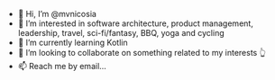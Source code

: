 - 👋 Hi, I’m @mvnicosia
- 👀 I’m interested in software architecture, product management, leadership, travel, sci-fi/fantasy, BBQ, yoga and cycling
- 🌱 I’m currently learning Kotlin
- 💞️ I’m looking to collaborate on something related to my interests 👆
- 📫 Reach me by email...
<!---
mvnicosia/mvnicosia is a ✨ special ✨ repository because its `README.md` (this file) appears on your GitHub profile.
You can click the Preview link to take a look at your changes.
--->
